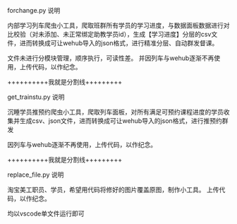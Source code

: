 forchange.py 说明

内部学习列车爬虫小工具，爬取班群所有学员的学习进度，与数据面板数据进行对比校验（对未添加、未正常绑定助教学员id），生成【学习进度】分层的csv文件，进而转换成可让wehub导入的json格式，进行精准分层、自动群发督课。
 
文件未进行分模块管理，顺序执行，可读性差。 并因列车与wehub逐渐不再使用，上传代码，以作纪念。

 
++++++++++我就是分割线+++++++++
 
get_trainstu.py 说明

沉睡学员推预约爬虫小工具，爬取列车面板，对所有满足可预约课程进度的学员收集并生成csv、json文件，进而转换成可让wehub导入的json格式，进行推预约群发

因列车与wehub逐渐不再使用，上传代码，以作纪念。

++++++++++我就是分割线+++++++++
 
replace_file.py 说明

淘宝美工职员、学员，希望用代码将修好的图片覆盖原图，制作小工具。 上传代码，以作纪念。
 
 
 
 
均以vscode单文件运行即可

